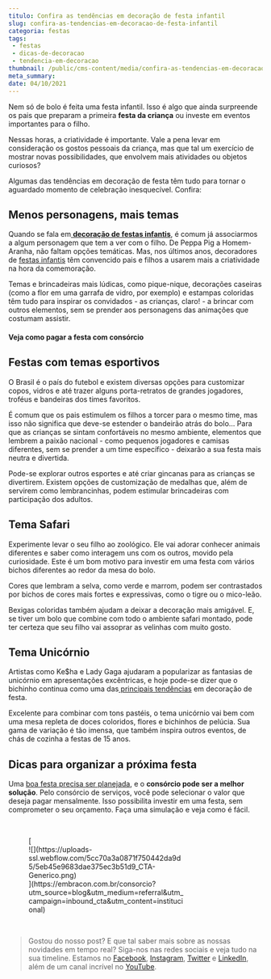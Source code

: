 ```yaml
---
titulo: Confira as tendências em decoração de festa infantil
slug: confira-as-tendencias-em-decoracao-de-festa-infantil
categoria: festas
tags:
 - festas
 - dicas-de-decoracao
 - tendencia-em-decoracao
thumbnail: /public/cms-content/media/confira-as-tendencias-em-decoracao-de-festa-infantil.jpg
meta_summary: 
date: 04/10/2021
---
```

Nem só de bolo é feita uma festa infantil. Isso é algo que ainda surpreende os pais que preparam a primeira **festa da criança** ou investe em eventos importantes para o filho.

Nessas horas, a criatividade é importante. Vale a pena levar em consideração os gostos pessoais da criança, mas que tal um exercício de mostrar novas possibilidades, que envolvem mais atividades ou objetos curiosos?

Algumas das tendências em decoração de festa têm tudo para tornar o aguardado momento de celebração inesquecível. Confira:

Menos personagens, mais temas
-----------------------------

Quando se fala em[ **decoração de festas infantis**](https://www.embracon.com.br/blog/6-tendencias-de-decoracao-de-festa-infantil), é comum já associarmos a algum personagem que tem a ver com o filho. De Peppa Pig a Homem-Aranha, não faltam opções temáticas. Mas, nos últimos anos, decoradores de [festas infantis](https://www.embracon.com.br/blog/festa-de-aniversario-para-crianca-fazer-ou-nao) têm convencido pais e filhos a usarem mais a criatividade na hora da comemoração.

Temas e brincadeiras mais lúdicas, como pique-nique, decorações caseiras (como a flor em uma garrafa de vidro, por exemplo) e estampas coloridas têm tudo para inspirar os convidados - as crianças, claro! - a brincar com outros elementos, sem se prender aos personagens das animações que costumam assistir.

#### **Veja como pagar a festa com consórcio**

Festas com temas esportivos
---------------------------

O Brasil é o país do futebol e existem diversas opções para customizar copos, vidros e até trazer alguns porta-retratos de grandes jogadores, troféus e bandeiras dos times favoritos.

É comum que os pais estimulem os filhos a torcer para o mesmo time, mas isso não significa que deve-se estender o bandeirão atrás do bolo… Para que as crianças se sintam confortáveis no mesmo ambiente, elementos que lembrem a paixão nacional - como pequenos jogadores e camisas diferentes, sem se prender a um time específico - deixarão a sua festa mais neutra e divertida.

Pode-se explorar outros esportes e até criar gincanas para as crianças se divertirem. Existem opções de customização de medalhas que, além de servirem como lembrancinhas, podem estimular brincadeiras com participação dos adultos.

Tema Safari
-----------

Experimente levar o seu filho ao zoológico. Ele vai adorar conhecer animais diferentes e saber como interagem uns com os outros, movido pela curiosidade. Este é um bom motivo para investir em uma festa com vários bichos diferentes ao redor da mesa do bolo.

Cores que lembram a selva, como verde e marrom, podem ser contrastados por bichos de cores mais fortes e expressivas, como o tigre ou o mico-leão.

Bexigas coloridas também ajudam a deixar a decoração mais amigável. E, se tiver um bolo que combine com todo o ambiente safari montado, pode ter certeza que seu filho vai assoprar as velinhas com muito gosto.

Tema Unicórnio
--------------

Artistas como Ke$ha e Lady Gaga ajudaram a popularizar as fantasias de unicórnio em apresentações excêntricas, e hoje pode-se dizer que o bichinho continua como uma das[ principais tendências](https://www.embracon.com.br/blog/saiba-o-que-e-tendencia-em-decoracao-de-quarto-de-crianca) em decoração de festa.

Excelente para combinar com tons pastéis, o tema unicórnio vai bem com uma mesa repleta de doces coloridos, flores e bichinhos de pelúcia. Sua gama de variação é tão imensa, que também inspira outros eventos, de chás de cozinha a festas de 15 anos.

Dicas para organizar a próxima festa
------------------------------------

Uma [boa festa precisa ser planejada](https://www.embracon.com.br/blog/como-organizar-uma-festa-infantil), e o **consórcio pode ser a melhor solução**. Pelo consórcio de serviços, você pode selecionar o valor que deseja pagar mensalmente. Isso possibilita investir em uma festa, sem comprometer o seu orçamento. Faça uma simulação e veja como é fácil.

‍

<figure class="w-richtext-figure-type-image w-richtext-align-center" style="max-width:310px">[<div>![](https://uploads-ssl.webflow.com/5cc70a3a0871f750442da9d5/5eb45e9683dae375ec3b51d9_CTA-Generico.png)</div>](https://embracon.com.br/consorcio?utm_source=blog&utm_medium=referral&utm_campaign=inbound_cta&utm_content=institucional)</figure>‍

> Gostou do nosso post? E que tal saber mais sobre as nossas novidades em tempo real? Siga-nos nas redes sociais e veja tudo na sua timeline. Estamos no [Facebook](https://www.facebook.com/embracon/), [Instagram](https://www.instagram.com/embraconoficial/), [Twitter](https://twitter.com/embracon) e [LinkedIn](https://www.linkedin.com/company/1018875/), além de um canal incrível no [YouTube](https://www.youtube.com/channel/UCL-Y0mv9zc73Iek48NLUBzQ).
